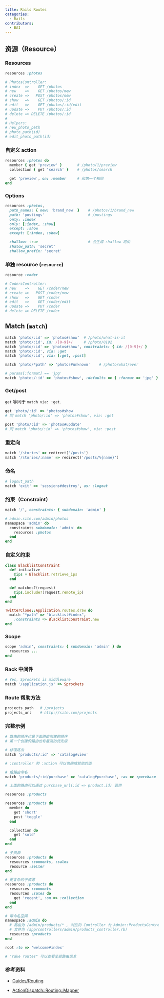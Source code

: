 ```yaml
---
title: Rails Routes
categories:
  - Rails
contributors:
  - BAI
---
```


## 资源（Resource）

### Resources

```ruby
resources :photos

# PhotosController:
# index  =>    GET /photos
# new    =>    GET /photos/new
# create =>   POST /photos/new
# show   =>    GET /photos/:id
# edit   =>    GET /photos/:id/edit
# update =>    PUT /photos/:id
# delete => DELETE /photos/:id
#
# Helpers:
# new_photo_path
# photo_path(id)
# edit_photo_path(id)
```

### 自定义 action

```ruby
resources :photos do
  member { get 'preview' }       # /photo/1/preview
  collection { get 'search' }    # /photos/search

  get 'preview', on: :member     # 和第一个相同
end
```

### Options

```ruby
resources :photos,
  path_names: { new: 'brand_new' }    # /photos/1/brand_new
  path: 'postings'                    # /postings
  only: :index
  only: [:index, :show]
  except: :show
  except: [:index, :show]

  shallow: true                       # 会生成 shallow 路由
  shalow_path: 'secret'
  shallow_prefix: 'secret'
```

### 单独 resource (`resource`)

```ruby
resource :coder

# CodersController:
# new    =>    GET /coder/new
# create =>   POST /coder/new
# show   =>    GET /coder
# edit   =>    GET /coder/edit
# update =>    PUT /coder
# delete => DELETE /coder
```

## Match (`match`)

```ruby
match 'photo/:id' => 'photos#show'  # /photo/what-is-it
match 'photo/:id', id: /[0-9]+/     # /photo/0192
match 'photo/:id' => 'photos#show', constraints: { id: /[0-9]+/ }
match 'photo/:id', via: :get
match 'photo/:id', via: [:get, :post]

match 'photo/*path' => 'photos#unknown'    # /photo/what/ever

# params[:format] == 'jpg'
match 'photos/:id' => 'photos#show', :defaults => { :format => 'jpg' }
```

### Get/post

`get` 等同于 `match via: :get`.

```ruby
get 'photo/:id' => 'photos#show'
# 同 match 'photo/:id' => 'photos#show', via: :get

post 'photo/:id' => 'photos#update'
# 同 match 'photo/:id' => 'photos#show', via: :post
```

### 重定向

```ruby
match '/stories' => redirect('/posts')
match '/stories/:name' => redirect('/posts/%{name}')
```

### 命名

```ruby
# logout_path
match 'exit' => 'sessions#destroy', as: :logout
```

### 约束（Constraint）

```ruby
match '/', constraints: { subdomain: 'admin' }

# admin.site.com/admin/photos
namespace 'admin' do
  constraints subdomain: 'admin' do
    resources :photos
  end
end
```

### 自定义约束

```ruby
class BlacklistConstraint
  def initialize
    @ips = Blacklist.retrieve_ips
  end

  def matches?(request)
    @ips.include?(request.remote_ip)
  end
end

TwitterClone::Application.routes.draw do
  match "*path" => "blacklist#index",
    :constraints => BlacklistConstraint.new
end
```

### Scope

```ruby
scope 'admin', constraints: { subdomain: 'admin' } do
  resources ...
end
```

### Rack 中间件

```ruby
# Yes, Sprockets is middleware
match '/application.js' => Sprockets
```

### Route 帮助方法

```ruby
projects_path   # /projects
projects_url    # http://site.com/projects
```

### 完整示例

```ruby
# 路由的顺序也是下面路由创建的顺序
# 第一个创建的路由也有最高的优先级

# 标准路由
match 'products/:id' => 'catalog#view'

# :controller 和 :action 可以也换成其他的值

# 给路由命名
match 'products/:id/purchase' => 'catalog#purchase', :as => :purchase

# 上面的路由可以通过 purchase_url(:id => product.id) 调用

resources :products

resources :products do
  member do
    get 'short'
    post 'toggle'
  end

  collection do
    get 'sold'
  end
end

# 子资源
resources :products do
  resources :comments, :sales
  resource :seller
end

# 更复杂的子资源
resources :products do
  resources :comments
  resources :sales do
    get 'recent', :on => :collection
  end
end

# 带命名空间
namespace :admin do
  # 路由为 /admin/products/* , 对应的 Controller 为 Admin::ProductsController
  # 文件为 (app/controllers/admin/products_controller.rb)
  resources :products
end

root :to => 'welcome#index'

# "rake routes" 可以查看全部路由信息
```

### 参考资料

- [Guides/Routing](http://guides.rubyonrails.org/routing.html)

- [ActionDispatch::Routing::Mapper](http://api.rubyonrails.org/classes/ActionDispatch/Routing/Mapper.html)
